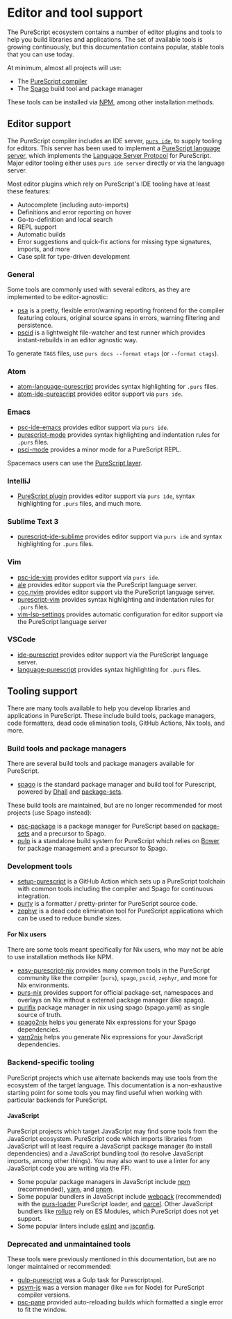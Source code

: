 # Editor and tool support

The PureScript ecosystem contains a number of editor plugins and tools to help you build libraries and applications. The set of available tools is growing continuously, but this documentation contains popular, stable tools that you can use today.

At minimum, almost all projects will use:

- The [PureScript compiler](https://github.com/purescript/purescript)
- The [Spago](https://github.com/purescript/spago) build tool and package manager

These tools can be installed via [NPM](https://www.npmjs.com), among other installation methods.

## Editor support

The PureScript compiler includes an IDE server, [`purs ide`](https://github.com/purescript/purescript/tree/master/psc-ide), to supply tooling for editors. This server has been used to implement a [PureScript language server](https://github.com/nwolverson/purescript-language-server), which implements the [Language Server Protocol](https://langserver.org) for PureScript. Major editor tooling either uses `purs ide server` directly or via the language server.

Most editor plugins which rely on PureScript's IDE tooling have at least these features:

- Autocomplete (including auto-imports)
- Definitions and error reporting on hover
- Go-to-definition and local search
- REPL support
- Automatic builds
- Error suggestions and quick-fix actions for missing type signatures, imports, and more
- Case split for type-driven development

### General

Some tools are commonly used with several editors, as they are implemented to be editor-agnostic:

- [psa](https://github.com/natefaubion/purescript-psa) is a pretty, flexible error/warning reporting frontend for the compiler featuring colours, original source spans in errors, warning filtering and persistence.
- [pscid](https://github.com/kRITZCREEK/pscid) is a lightweight file-watcher and test runner which provides instant-rebuilds in an editor agnostic way.

To generate `TAGS` files, use `purs docs --format etags` (or `--format ctags`).

### Atom

- [atom-language-purescript](https://github.com/purescript-contrib/atom-language-purescript) provides syntax highlighting for `.purs` files.
- [atom-ide-purescript](https://github.com/nwolverson/atom-ide-purescript) provides editor support via `purs ide`.

### Emacs

- [psc-ide-emacs](https://github.com/purescript-emacs/psc-ide-emacs) provides editor support via `purs ide`.
- [purescript-mode](https://github.com/purescript-emacs/purescript-mode) provides syntax highlighting and indentation rules for `.purs` files.
- [psci-mode](https://github.com/purescript-emacs/emacs-psci) provides a minor mode for a PureScript REPL.

Spacemacs users can use the [PureScript layer](https://github.com/syl20bnr/spacemacs/tree/master/layers/%2Blang/purescript).

### IntelliJ

- [PureScript plugin](https://plugins.jetbrains.com/plugin/9738-purescript) provides editor support via `purs ide`, syntax highlighting for `.purs` files, and much more.

### Sublime Text 3

- [purescript-ide-sublime](https://packagecontrol.io/packages/PureScript) provides editor support via `purs ide` and syntax highlighting for `.purs` files.

### Vim

- [psc-ide-vim](https://github.com/FrigoEU/psc-ide-vim) provides editor support via `purs ide`.
- [ale](https://github.com/dense-analysis/ale) provides editor support via the PureScript language server.
- [coc.nvim](https://github.com/neoclide/coc.nvim) provides editor support via the PureScript language server.
- [purescript-vim](https://github.com/raichoo/purescript-vim) provides syntax highlighting and indentation rules for `.purs` files.
- [vim-lsp-settings](https://github.com/mattn/vim-lsp-settings) provides automatic configuration for editor support via the PureScript language server

### VSCode

- [ide-purescript](https://marketplace.visualstudio.com/items?itemName=nwolverson.ide-purescript) provides editor support via the PureScript language server.
- [language-purescript](https://marketplace.visualstudio.com/items?itemName=nwolverson.language-purescript) provides syntax highlighting for `.purs` files.

## Tooling support

There are many tools available to help you develop libraries and applications in PureScript. These include build tools, package managers, code formatters, dead code elimination tools, GitHub Actions, Nix tools, and more.

### Build tools and package managers

There are several build tools and package managers available for PureScript.

- [spago](https://github.com/purescript/spago) is the standard package manager and build tool for Purescript, powered by [Dhall](https://github.com/dhall-lang/dhall-lang) and [package-sets](https://github.com/purescript/package-sets).

These build tools are maintained, but are no longer recommended for most projects (use Spago instead):

- [psc-package](https://github.com/purescript/psc-package) is a package manager for PureScript based on [package-sets](https://github.com/purescript/package-sets) and a precursor to Spago.
- [pulp](https://github.com/purescript-contrib/pulp) is a standalone build system for PureScript which relies on [Bower](https://github.com/bower/bower) for package management and a precursor to Spago.

### Development tools

- [setup-purescript](https://github.com/purescript-contrib/setup-purescript) is a GitHub Action which sets up a PureScript toolchain with common tools including the compiler and Spago for continuous integration.
- [purty](https://gitlab.com/joneshf/purty) is a formatter / pretty-printer for PureScript source code.
- [zephyr](https://github.com/coot/zephyr) is a dead code elimination tool for PureScript applications which can be used to reduce bundle sizes.

#### For Nix users

There are some tools meant specifically for Nix users, who may not be able to use installation methods like NPM.

- [easy-purescript-nix](https://github.com/justinwoo/easy-purescript-nix) provides many common tools in the PureScript community like the compiler (`purs`), `spago`, `pscid`, `zephyr`, and more for Nix environments.
- [purs-nix](https://github.com/purs-nix/purs-nix) provides support for official package-set, namespaces and overlays on Nix without a external package manager (like spago).
- [purifix](https://github.com/purifix/purifix) package manager in nix using spago (spago.yaml) as single source of truth.
- [spago2nix](https://github.com/justinwoo/spago2nix) helps you generate Nix expressions for your Spago dependencies.
- [yarn2nix](https://github.com/nix-community/yarn2nix) helps you generate Nix expressions for your JavaScript dependencies.

### Backend-specific tooling

PureScript projects which use alternate backends may use tools from the ecosystem of the target language. This documentation is a non-exhaustive starting point for some tools you may find useful when working with particular backends for PureScript.

#### JavaScript

PureScript projects which target JavaScript may find some tools from the JavaScript ecosystem. PureScript code which imports libraries from JavaScript will at least require a JavaScript package manager (to install dependencies) and a JavaScript bundling tool (to resolve JavaScript imports, among other things). You may also want to use a linter for any JavaScript code you are writing via the FFI.

- Some popular package managers in JavaScript include [npm](https://www.npmjs.com) (recommended), [yarn](https://yarnpkg.com), and [pnpm](https://pnpm.js.org).
- Some popular bundlers in JavaScript include [webpack](https://webpack.js.org) (recommended) with the [purs-loader](https://github.com/ethul/purs-loader) PureScript loader, and [parcel](https://parceljs.org). Other JavaScript bundlers like [rollup](https://github.com/rollup/rollup) rely on ES Modules, which PureScript does not yet support.
- Some popular linters include [eslint](https://eslint.org) and [jsconfig](https://code.visualstudio.com/docs/languages/jsconfig).

### Deprecated and unmaintained tools

These tools were previously mentioned in this documentation, but are no longer maintained or recommended:

- [gulp-purescript](https://github.com/purescript-deprecated/gulp-purescript) was a Gulp task for Purescript`npm`).
- [psvm-js](https://github.com/ThomasCrvsr/psvm-js) was a version manager (like `nvm` for Node) for PureScript compiler versions.
- [psc-pane](https://github.com/anttih/psc-pane) provided auto-reloading builds which formatted a single error to fit the window.
